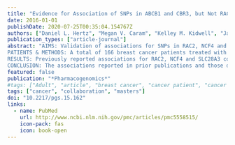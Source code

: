 ```yaml
---
title: "Evidence for Association of SNPs in ABCB1 and CBR3, but Not RAC2, NCF4, SLC28A3 or TOP2B, with Chronic Cardiotoxicity in a Cohort of Breast Cancer Patients Treated with Anthracyclines"
date: 2016-01-01
publishDate: 2020-07-25T00:35:04.154767Z
authors: ["Daniel L. Hertz", "Megan V. Caram", "Kelley M. Kidwell", "Jacklyn N. Thibert", "Christina Gersch", admin, "Jeffrey Smerage", "Melvyn Rubenfire", "N. Lynn Henry", "Kathleen A. Cooney", "Monika Leja", "Jennifer J. Griggs", "James M. Rae"]
publication_types: ["article-journal"]
abstract: "AIMS: Validation of associations for SNPs in RAC2, NCF4 and SLC28A3, identification of a novel association with a TOP2B SNP and screening 23 SNPs putatively relevant to anthracycline-induced cardiotoxicity.
PATIENTS & METHODS: A total of 166 breast cancer patients treated with doxorubicin underwent echocardiogram, including 19 cases with systolic dysfunction (ejection fraction <55%) and 147 controls. Four high priority SNPs were tested in the primary analysis, with appropriate statistical correction, and 23 additional SNPs were screened in an uncorrected secondary analysis.
RESULTS: Previously reported associations for RAC2, NCF4 and SLC28A3 could not be validated and a novel association with TOP2B was not discovered in this cohort (all p  > 0.05), likely due to inadequate power. Two SNPs were identified in the uncorrected secondary analysis including a protective SNP in ABCB1 (3435C >T, p = 0.049) and a risk allele in CBR3 (V244M, p = 0.012).
CONCLUSION: The associations reported in prior publications and those discovered in this secondary analysis require further replication in independent cohorts."
featured: false
publication: "*Pharmacogenomics*"
#tags: ["Adult", "article", "breast cancer", "cancer patient", "cancer staging", "carbonyl reductase", "carbonyl reductase 3", "cardiotoxicity", "cell protein", "cohort analysis", "concentrative nucleoside transporter 3", "controlled study", "cross-sectional study", "DNA topoisomerase (ATP hydrolysing)", "DNA topoisomerase (ATP hydrolysing) beta", "doxorubicin", "echocardiography", "Female", "genetic analysis", "genetic association", "genotype", "heart ejection fraction", "human", "major clinical study", "multidrug resistance protein 1", "observational study", "pharmacogenetics", "protein NCF4", "Rac2 protein", "secondary analysis", "single nucleotide polymorphism", "systolic dysfunction", "unclassified drug"]
tags: ["cancer", "collaboration", "masters"]
doi: "10.2217/pgs.15.162"
links:
  - name: PubMed
    url: http://www.ncbi.nlm.nih.gov/pmc/articles/pmc5558515/
    icon-pack: fas
    icon: book-open
---
```

